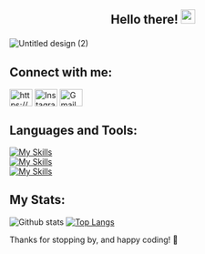## <p align="center">Hello there!  <img src="https://media.giphy.com/media/hvRJCLFzcasrR4ia7z/giphy.gif" width="25px"></p>
![Untitled design (2)](https://github.com/zankhana46/zankhana46/assets/86908588/9bf4e66c-888d-4b17-9fa7-b8a0ebd0cf4a)


## Connect with me:
<p align="left">
<a href="https://www.linkedin.com/in/zankhana-mehta-505a8a212/" target="blank"><img align="center" src="https://raw.githubusercontent.com/rahuldkjain/github-profile-readme-generator/master/src/images/icons/Social/linked-in-alt.svg" alt="https://www.linkedin.com/in/ashita-verma-a39817203/" height="30" width="40" /></a>
<a href="https://www.instagram.com/zankhanaaaa/" target="blank"><img align="center" src="https://raw.githubusercontent.com/rahuldkjain/github-profile-readme-generator/master/src/images/icons/Social/instagram.svg" alt="Instagram" height="30" width="40" /></a>
<a href="mailto:zankhana.mehta02@gmail.com" target="blank"><img  align="center" alt="Gmail" src="https://img.shields.io/badge/Gmail-D14836?style=for-the-badge&logo=gmail&logoColor=white" height="30" width="40" /></a>
</p>

## Languages and Tools:
[![My Skills](https://skillicons.dev/icons?i=py,aws,tensorflow,pytorch,github,git,mysql)](https://skillicons.dev)  
[![My Skills](https://skillicons.dev/icons?i=mongodb,sqlite,postman,docker,kubernetes,linux,flask)](https://skillicons.dev)  
[![My Skills](https://skillicons.dev/icons?i=pandas,numpy,matplotlib,seaborn,regex,tableau,powerbi)](https://skillicons.dev)  


## My Stats:
![Github stats](https://github-readme-stats.vercel.app/api?username=zankhana46) [![Top Langs](https://github-readme-stats.vercel.app/api/top-langs/?username=zankhana46&layout=compact)](https://github.com/zankhana46/github-readme-stats)


<p>Thanks for stopping by, and happy coding! 🚀</p>
